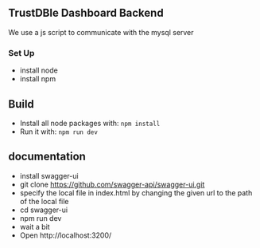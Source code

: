 ## TrustDBle Dashboard Backend
We use a js script to communicate with the mysql server

### Set Up
* install node
* install npm

## Build
* Install all node packages with: ```npm install```
* Run it with: ```npm run dev```

## documentation
* install swagger-ui
* git clone https://github.com/swagger-api/swagger-ui.git
* specify the local file in index.html by changing the given url to the path of the local file
* cd swagger-ui
* npm run dev
* wait a bit
* Open http://localhost:3200/
